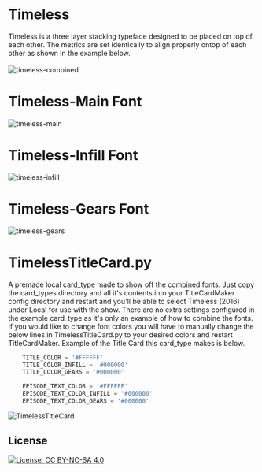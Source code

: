 # Timeless
Timeless is a three layer stacking typeface designed to be placed on top of each other. The metrics are set identically to align properly ontop of each other as shown in the example below.  
<br>
![timeless-combined](https://github.com/user-attachments/assets/6edd156d-65cf-4e66-929d-9a245cbcc8a8)  
# Timeless-Main Font
![timeless-main](https://github.com/user-attachments/assets/75d604ec-da24-44e5-8cd2-8b897702699b)  
# Timeless-Infill Font
![timeless-infill](https://github.com/user-attachments/assets/f0e90517-410c-48a9-a45f-5c00a2152021)  
# Timeless-Gears Font
![timeless-gears](https://github.com/user-attachments/assets/80c28389-2d45-4f69-94fa-cf4adf54fdbb)  
# TimelessTitleCard.py
A premade local card_type made to show off the combined fonts. Just copy the card_types directory and all it's contents into your TitleCardMaker config directory and restart and you'll be able to select Timeless (2016) under Local for use with the show.
There are no extra settings configured in the example card_type as it's only an example of how to combine the fonts. If you would like to change font colors you will have to manually change the below lines in TimelessTitleCard.py to your desired colors and restart TitleCardMaker.
Example of the Title Card this card_type makes is below.  
```python
    TITLE_COLOR = '#FFFFFF'
    TITLE_COLOR_INFILL = '#000000'
    TITLE_COLOR_GEARS = '#000000'

    EPISODE_TEXT_COLOR = '#FFFFFF'
    EPISODE_TEXT_COLOR_INFILL = '#000000'
    EPISODE_TEXT_COLOR_GEARS = '#000000'
```  
![TimelessTitleCard](https://github.com/user-attachments/assets/ff922502-8d20-42a7-abf4-af84317af89f)

## License
[![License: CC BY-NC-SA 4.0](https://img.shields.io/badge/License-CC_BY--NC--SA_4.0-lightgrey.svg)](https://creativecommons.org/licenses/by-nc-sa/4.0/)  
